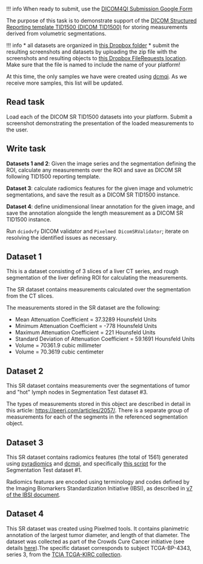 !!! info
    When ready to submit, use the [DICOM4QI Submission Google Form](http://bit.ly/dicom4qi-submit)

The purpose of this task is to demonstrate support of the [DICOM Structured Reporting template TID1500 \(DICOM TID1500\)](http://dicom.nema.org/medical/dicom/current/output/chtml/part16/chapter_A.html#sect_TID_1500) for storing measurements derived from volumetric segmentations.

!!! info
    * all datasets are organized in [this Dropbox folder](https://www.dropbox.com/sh/srtqgxj70m4husr/AAD_6Hr8nBHQdWJSQaepnK6ja?dl=0)
    * submit the resulting screenshots and datasets by uploading the zip file with the screenshots and resulting objects to [this Dropbox FileRequests location](https://www.dropbox.com/request/BtulA0HY0WEQr64Tfh8e). Make sure that the file is named to include the name of your platform!

At this time, the only samples we have were created using [dcmqi](https://github.com/qiicr/dcmqi). As we receive more samples, this list will be updated.

## Read task

Load each of the DICOM SR TID1500 datasets into your platform. Submit a screenshot demonstrating the presentation of the loaded measurements to the user.

## Write task

**Datasets 1 and 2**: Given the image series and the segmentation defining the ROI, calculate any measurements over the ROI and save as DICOM SR following TID1500 reporting template.

**Dataset 3**: calculate radiomics features for the given image and volumetric segmentations, and save the result as a DICOM SR TID1500 instance.

**Dataset 4**: define unidimensional linear annotation for the given image, and save the annotation alongside the length measurement as a DICOM SR TID1500 instance.

Run `dciodvfy` DICOM validator and `Pixelmed DicomSRValidator`; iterate on resolving the identified issues as necessary.

## Dataset 1

This is a dataset consisting of 3 slices of a liver CT series, and rough segmentation of the liver defining ROI for calculating the measurements.

The SR dataset contains measurements calculated over the segmentation from the CT slices.

The measurements stored in the SR dataset are the following:

* Mean Attenuation Coefficient = 37.3289 Hounsfeld Units
* Minimum Attenuation Coefficient = -778 Hounsfeld Units
* Maximum Attenuation Coefficient = 221 Hounsfeld Units
* Standard Deviation of Attenuation Coefficient = 59.1691 Hounsfeld Units
* Volume = 70361.9 cubic millimeter
* Volume = 70.3619 cubic centimeter

## Dataset 2

This SR dataset contains measurements over the segmentations of tumor and "hot" lymph nodes in Segmentation Test dataset #3.

The types of measurements stored in this object are described in detail in this article: https://peerj.com/articles/2057/. There is a separate group of measurements for each of the segments in the referenced segmentation object.

## Dataset 3

This SR dataset contains radiomics features (the total of 1561) generated using [pyradiomics](https://github.com/Radiomics/pyradiomics) and [dcmqi](https://github.com/qiicr/dcmqi), and specifically [this script](https://github.com/Radiomics/pyradiomics/tree/master/labs/pyradiomics-dcm) for the Segmentation Test dataset #1.

Radiomics features are encoded using terminology and codes defined by the Imaging Biomarkers Standardization Initiative (IBSI), as described in [v7 of the IBSI document](https://arxiv.org/abs/1612.07003).

## Dataset 4

This SR dataset was created using Pixelmed tools. It contains planimetric annotation of the largest tumor diameter, and length of that diameter. The dataset was collected as part of the Crowds Cure Cancer initiative (see details [here](https://wiki.cancerimagingarchive.net/display/DOI/Crowds+Cure+Cancer%3A+Data+collected+at+the+RSNA+2017+annual+meeting)).The specific dataset corresponds to subject TCGA-BP-4343, series 3, from the [TCIA TCGA-KIRC collection](https://wiki.cancerimagingarchive.net/display/Public/TCGA-KIRC).
